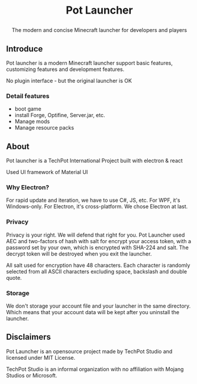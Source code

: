 # <p align="center">Pot Launcher</p>

<p align="center">The modern and concise Minecraft launcher for developers and players </p>

## Introduce

Pot launcher is a modern Minecraft launcher support basic features, customizing features and development features.

No plugin interface - but the original launcher is OK

### Detail features

- boot game
- install Forge, Optifine, Server.jar, etc.
- Manage mods
- Manage resource packs

## About

Pot launcher is a TechPot International Project built with electron & react

Used UI framework of Material UI

### Why Electron?
For rapid update and iteration, we have to use C#, JS, etc.
For WPF, it's Windows-only. For Electron, it's cross-platform. 
We chose Electron at last.

### Privacy

Privacy is your right. We will defend that right for you.
Pot Launcher used AEC and two-factors of hash with salt for encrypt your access token, with a password set by your own, which is encrypted with SHA-224 and salt.
The decrypt token will be destroyed when you exit the launcher.

All salt used for encryption have 48 characters. 
Each character is randomly selected from all ASCII characters excluding space, backslash and double quote.

### Storage

We don't storage your account file and your launcher in the same directory.
Which means that your account data will be kept after you uninstall the launcher.

## Disclaimers

Pot Launcher is an opensource project made by TechPot Studio and licensed under MIT License.

TechPot Studio is an informal organization with no affiliation with Mojang Studios or Microsoft.

